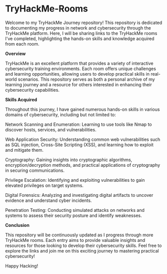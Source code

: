 # TryHackMe-Rooms
Welcome to my TryHackMe Journey repository! This repository is dedicated to documenting my progress in network and cybersecurity through the TryHackMe platform. Here, I will be sharing links to the TryHackMe rooms I've completed, highlighting the hands-on skills and knowledge acquired from each room.

**Overview**

TryHackMe is an excellent platform that provides a variety of interactive cybersecurity training environments. Each room offers unique challenges and learning opportunities, allowing users to develop practical skills in real-world scenarios. This repository serves as both a personal archive of my learning journey and a resource for others interested in enhancing their cybersecurity capabilities.

**Skills Acquired**

Throughout this journey, I have gained numerous hands-on skills in various domains of cybersecurity, including but not limited to:

Network Scanning and Enumeration: Learning to use tools like Nmap to discover hosts, services, and vulnerabilities.

Web Application Security: Understanding common web vulnerabilities such as SQL injection, Cross-Site Scripting (XSS), and learning how to exploit and mitigate them.

Cryptography: Gaining insights into cryptographic algorithms, encryption/decryption methods, and practical applications of cryptography in securing communications.

Privilege Escalation: Identifying and exploiting vulnerabilities to gain elevated privileges on target systems.

Digital Forensics: Analyzing and investigating digital artifacts to uncover evidence and understand cyber incidents.

Penetration Testing: Conducting simulated attacks on networks and systems to assess their security posture and identify weaknesses.

**Conclusion**

This repository will be continuously updated as I progress through more TryHackMe rooms. Each entry aims to provide valuable insights and resources for those looking to develop their cybersecurity skills. Feel free to explore the links and join me on this exciting journey to mastering practical cybersecurity!

Happy Hacking!
